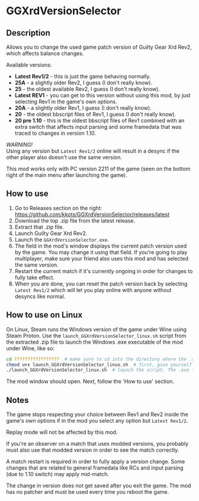 # GGXrdVersionSelector

## Description

Allows you to change the used game patch version of Guilty Gear Xrd Rev2, which affects balance changes.

Available versions:

- **Latest Rev1/2** - this is just the game behaving normally.
- **25A** - a slightly older Rev2, I guess (I don't really know).
- **25** - the oldest available Rev2, I guess  (I don't really know).
- **Latest REV1** - you can get to this version without using this mod, by just selecting Rev1 in the game's own options.
- **20A** - a slightly older Rev1, I guess (I don't really know).
- **20** - the oldest bbscript files of Rev1, I guess (I don't really know).
- **20 pre 1.10** - this is the oldest bbscript files of Rev1 combined with an extra switch that affects input parsing and some framedata that was traced to changes in version 1.10.

*WARNING!*  
Using any version but `Latest Rev1/2` online will result in a desync if the other player also doesn't use the same version.

This mod works only with PC version 2211 of the game (seen on the bottom right of the main menu after launching the game).

## How to use

1. Go to Releases section on the right: <https://github.com/kkots/GGXrdVersionSelector/releases/latest>
2. Download the top .zip file from the latest release.
3. Extract that .zip file.
4. Launch Guilty Gear Xrd Rev2.
4. Launch the `GGXrdVersionSelector.exe`.
5. The field in the mod's window displays the current patch version used by the game. You may change it using that field. If you're going to play multiplayer, make sure your friend also uses this mod and has selected the same version.
6. Restart the current match if it's currently ongoing in order for changes to fully take effect.
7. When you are done, you can reset the patch version back by selecting `Latest Rev1/2` which will let you play online with anyone without desyncs like normal.

## How to use on Linux

On Linux, Steam runs the Windows version of the game under Wine using Steam Proton. Use the `launch_GGXrdVersionSelector_linux.sh` script from the extracted .zip file to launch the Windows .exe executable of the mod under Wine, like so:

```bash
cd ?????????????????  # make sure to cd into the directory where the .sh script is
chmod u+x launch_GGXrdVersionSelector_linux.sh  # first, give yourself permission to launch the script
./launch_GGXrdVersionSelector_linux.sh  # launch the script. The .exe file must be in the current folder
```

The mod window should open. Next, follow the 'How to use' section.

## Notes

The game stops respecting your choice between Rev1 and Rev2 inside the game's own options if in the mod you select any option but `Latest Rev1/2`.

Replay mode will not be affected by this mod.

If you're an observer on a match that uses modded versions, you probably must also use that modded version in order to see the match correctly.

A match restart is required in order to fully apply a version change. Some changes that are related to general framedata like RCs and input parsing (due to 1.10 switch) may apply mid-match.

The change in version does not get saved after you exit the game. The mod has no patcher and must be used every time you reboot the game.
